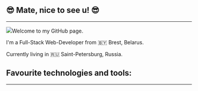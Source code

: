 ## :sunglasses: Mate, nice to see u! :sunglasses: 
---
<img src="https://user-images.githubusercontent.com/5713670/87202985-820dcb80-c2b6-11ea-9f56-7ec461c497c3.gif"/><span>Welcome to my GitHub page.</span>
<p>I'm a Full-Stack Web-Developer from 🇧🇾 Brest, Belarus.</p>
<p>Currently living in 🇷🇺 Saint-Petersburg, Russia.</p> 


## Favourite technologies and tools:
---
<!--
**mikeasta/mikeasta** is a ✨ _special_ ✨ repository because its `README.md` (this file) appears on your GitHub profile.
